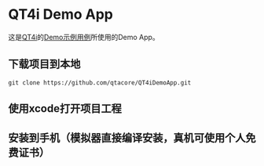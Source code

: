 # QT4i Demo App

这是[QT4i](https://github.com/Tencent/qt4i)的[Demo示例用例](https://github.com/qtacore/QT4iDemoProj)所使用的Demo App。

## 下载项目到本地

    git clone https://github.com/qtacore/QT4iDemoApp.git

## 使用xcode打开项目工程

## 安装到手机（模拟器直接编译安装，真机可使用个人免费证书）

